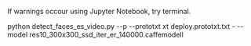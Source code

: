 If warnings occour using Jupyter Notebook, try terminal.


python detect_faces_es_video.py --p --prototxt xt deploy.prototxt.txt \- \--model res10_300x300_ssd_iter_er_140000.caffemodell
